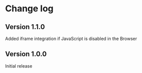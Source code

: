 # Change log

## Version 1.1.0

Added iframe integration if JavaScript is disabled in the Browser 

## Version 1.0.0

Initial release
